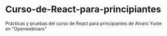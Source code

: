 # Curso-de-React-para-principiantes

Prácticas y pruebas del curso de React para principiantes de Alvaro Yuste en "Openwebinars"
